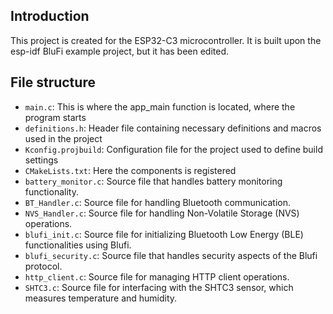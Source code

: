 ## Introduction
This project is created for the ESP32-C3 microcontroller. It is built upon the esp-idf BluFi example project, but it has been edited. 

## File structure
- `main.c`: This is where the app_main function is located, where the program starts
- `definitions.h`: Header file containing necessary definitions and macros used in the project
- `Kconfig.projbuild`: Configuration file for the project used to define build settings
- `CMakeLists.txt`: Here the components is registered
- `battery_monitor.c`: Source file that handles battery monitoring functionality.
- `BT_Handler.c`: Source file for handling Bluetooth communication.
- `NVS_Handler.c`: Source file for handling Non-Volatile Storage (NVS) operations.
- `blufi_init.c`: Source file for initializing Bluetooth Low Energy (BLE) functionalities using Blufi.
- `blufi_security.c`: Source file that handles security aspects of the Blufi protocol.
- `http_client.c`: Source file for managing HTTP client operations.
- `SHTC3.c`: Source file for interfacing with the SHTC3 sensor, which measures temperature and humidity.
